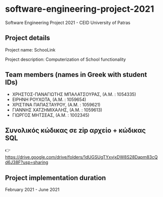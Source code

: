 # software-engineering-project-2021
Software Engineering Project 2021 - CEID University of Patras

## Project details
Project name: SchooLink

Project description: Computerization of School functionality

## Team members (names in Greek with student IDs)
* ΧΡΗΣΤΟΣ-ΠΑΝΑΓΙΩΤΗΣ ΜΠΑΛΑΤΣΟΥΡΑΣ, (Α.Μ. : 1054335)
* ΕΙΡΗΝΗ ΡΟΥΧΩΤΑ, (Α.Μ. : 1059654)
* ΧΡΙΣΤΙΝΑ ΠΑΠΑΣΤΑΥΡΟΥ, (Α.Μ. : 1059621)
* ΓΙΑΝΝΗΣ ΧΑΤΖΗΜΙΧΑΛΗΣ, (Α.Μ. : 1059613)
* ΓΙΩΡΓΟΣ ΜΗΤΣΕΑΣ, (Α.Μ. : 1002345)

## Συνολικός κώδικας σε zip αρχείο + κώδικας SQL 

👉 https://drive.google.com/drive/folders/1dUGSUgTYxvjxDW8S28Dapm83cQd6J38F?usp=sharing

## Project implementation duration
February 2021 - June 2021
